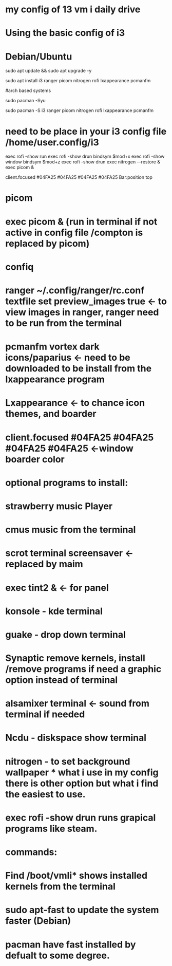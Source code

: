 # my config of 13 vm i daily drive

# Using the basic config of i3

# Debian/Ubuntu

sudo apt update && sudo apt upgrade -y

sudo apt install i3 ranger picom nitrogen rofi lxappearance pcmanfm

#arch based systems

sudo pacman -Syu

sudo pacman -S i3 ranger picom nitrogen rofi lxappearance pcmanfm

# need to be place in your i3 config file /home/user.config/i3

exec rofi -show run
exec rofi -show drun 
bindsym $mod+x exec rofi -show window
bindsym $mod+z exec rofi -show drun
exec nitrogen --restore &
exec picom &

client.focused #04FA25  #04FA25 #04FA25 #04FA25
Bar:position top

# picom

# exec picom & (run in terminal if not active in config file /compton is replaced by picom)

# confiq
# ranger ~/.config/ranger/rc.conf textfile set preview_images true <- to view images in ranger, ranger need to be run from the terminal
# pcmanfm vortex dark icons/paparius <- need to be downloaded to be install from the lxappearance program
# Lxappearance <- to chance icon themes, and boarder
# client.focused #04FA25  #04FA25 #04FA25 #04FA25 <-window boarder color

# optional programs to install:
# strawberry music Player 
# cmus music from the terminal
# scrot terminal screensaver <-replaced by maim
# exec tint2 & <- for panel
# konsole - kde terminal 
# guake - drop down terminal
# Synaptic remove kernels, install /remove programs if need a graphic option instead of terminal
# alsamixer terminal <- sound from terminal if needed
# Ncdu - diskspace show terminal 
# nitrogen - to set background wallpaper * what i use in my config there is other option but what i find the easiest to use.
# exec rofi -show drun runs grapical programs like steam.


# commands:
# Find /boot/vmli* shows installed kernels from the terminal
# sudo apt-fast to update the system faster (Debian)
# pacman have fast installed by defualt to some degree.
